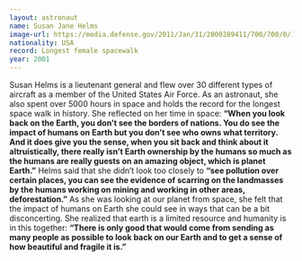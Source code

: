 ```yaml
---
layout: astronaut
name: Susan Jane Helms
image-url: https://media.defense.gov/2011/Jan/31/2000289411/700/700/0/110131-F-JZ022-861.JPG
nationality: USA
record: Longest female spacewalk
year: 2001
---
```


Susan Helms is a lieutenant general and flew over 30 different types of aircraft as a member of the United States Air Force. As an astronaut, she also spent over 5000 hours in space and holds the record for the longest space walk in history. She reflected on her time in space:
**“When you look back on the Earth, you don’t see the borders of nations. You do see the impact of humans on Earth but you don’t see who owns what territory. And it does give you the sense, when you sit back and think about it altruistically, there really isn’t Earth ownership by the humans so much as the humans are really guests on an amazing object, which is planet Earth.”**
Helms said that she didn’t look too closely to
**“see pollution over certain places, you can see the evidence of scarring on the landmasses by the humans working on mining and working in other areas, deforestation.”**
As she was looking at our planet from space, she felt that the impact of humans on Earth she could see in ways that can be a bit disconcerting. She realized that earth is a limited resource and humanity is in this together:
**“There is only good that would come from sending as many people as possible to look back on our Earth and to get a sense of how beautiful and fragile it is.”**
